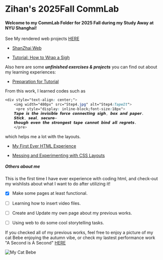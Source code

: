 # Zihan's 2025Fall CommLab 
#### Welcome to my **CommLab Folder** for 2025 Fall during my Study Away at NYU Shanghai!

See My rendered web projects [HERE](https://zzzzzihann.github.io/CommLab2025Fall/)

* [ShanZhai Web](shanzhaiweb) 

* [Tutorial: How to Wrap a Sigh](tutotrial)

Also here are some ***unfinished exercises & projects*** you can find out about my learning experiences:

* [Preparation for Tutorial](tutotrial-messy-css)

From this work, I learned codes such as

```css
<div style="text-align: center;">
    <img width="480px" src="Step4.jpg" alt="Step4:TapeIt">
     <pre style="display: inline-block;font-size:18px">
    𝙏𝙖𝙥𝙚 𝙞𝙨 𝙩𝙝𝙚 𝙞𝙣𝙫𝙞𝙨𝙞𝙗𝙡𝙚 𝙛𝙤𝙧𝙘𝙚 𝙘𝙤𝙣𝙣𝙚𝙘𝙩𝙞𝙣𝙜 𝙨𝙞𝙜𝙝, 𝙗𝙤𝙭 𝙖𝙣𝙙 𝙥𝙖𝙥𝙚𝙧.
    𝙎𝙩𝙞𝙘𝙠, 𝙨𝙚𝙖𝙡, 𝙨𝙚𝙘𝙪𝙧𝙚—
    𝙩𝙝𝙤𝙪𝙜𝙝 𝙚𝙫𝙚𝙣 𝙩𝙝𝙚 𝙨𝙩𝙧𝙤𝙣𝙜𝙚𝙨𝙩 𝙩𝙖𝙥𝙚 𝙘𝙖𝙣𝙣𝙤𝙩 𝙗𝙞𝙣𝙙 𝙖𝙡𝙡 𝙧𝙚𝙜𝙧𝙚𝙩𝙨.
    </pre>
```
which helps me a lot with the layouts.

* [My First Ever HTML Experience](MyFirstWeb)

* [Messing and Experimenting with CSS Layouts](css-layout)

##### Others about me
This is the first time I have ever experience with coding html, and check-out my wishlists about what I want to do after utilizing it!

- [x] Make some pages at least functional.
- [ ] Learning how to insert video files.
- [ ] Create and Update my own page about my previous works.
- [ ] Using web to do some cool storytelling tasks. 



If you checked all of my previous works, feel free to enjoy a picture of my cat Bebe enjoying the autumn vibe, or check my lastest performance work "A Second is A Second" [HERE](https://drive.google.com/file/d/1tjXqacLGBQfqdc8jDK4JcA9b4vza_RSQ/view?usp=drive_link) 

![My Cat Bebe](Bebe.jpg)